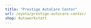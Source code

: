 ```yaml
---
title: "Prestige AutoCare Center"
url: /eyota/prestige-autocare-center/
shop: Autowerkstatt
---
```

